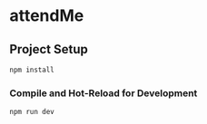# attendMe

## Project Setup

```sh
npm install
```

### Compile and Hot-Reload for Development

```sh
npm run dev
```
